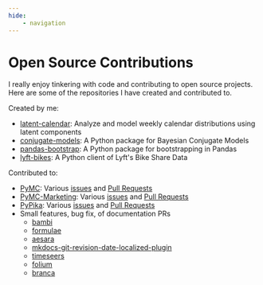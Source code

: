 ```yaml
---
hide: 
    - navigation
---
```

# Open Source Contributions

I really enjoy tinkering with code and contributing to open source projects. Here are some of the repositories I have created and contributed to.

Created by me:  

- [latent-calendar](https://wd60622.github.io/latent-calendar/): Analyze and model weekly calendar distributions using latent components
- [conjugate-models](https://wd60622.github.io/conjugate/): A Python package for Bayesian Conjugate Models
- [pandas-bootstrap](https://wd60622.github.io/pandas-bootstrap/): A Python package for bootstrapping in Pandas
- [lyft-bikes](https://wd60622.github.io/lyft-bikes/): A Python client of Lyft's Bike Share Data

Contributed to:

- [PyMC](https://github.com/pymc-devs/pymc): Various [issues](https://github.com/pymc-devs/pymc/issues?q=is%3Aissue+author%3Awd60622) and [Pull Requests](https://github.com/pymc-devs/pymc/pulls?q=is%3Apr+author%3Awd60622)
- [PyMC-Marketing](https://github.com/pymc-labs/pymc-marketing): Various [issues](https://github.com/pymc-labs/pymc-marketing/issues?q=is%3Aissue+author%3Awd60622) and [Pull Requests](https://github.com/pymc-labs/pymc-marketing/pulls?q=is%3Apr+author%3Awd60622)
- [PyPika](https://github.com/kayak/pypika/): Various [issues](https://github.com/kayak/pypika/issues?q=is%3Aissue+author%3Awd60622+) and [Pull Requests](https://github.com/kayak/pypika/pulls?q=is%3Apr+author%3Awd60622)
-  Small features, bug fix, of documentation PRs 
    - [bambi](https://github.com/bambinos/bambi/pulls?q=is%3Apr+author%3Awd60622+)
    - [formulae](https://github.com/bambinos/formulae/pulls?q=is%3Apr+author%3Awd60622+)
    - [aesara](https://github.com/aesara-devs/aesara/pulls?q=is%3Apr+author%3Awd60622+)
    - [mkdocs-git-revision-date-localized-plugin](https://github.com/timvink/mkdocs-git-revision-date-localized-plugin/pulls?q=is%3Apr+author%3Awd60622)
    - [timeseers](https://github.com/MBrouns/timeseers/pulls?q=is%3Apr+author%3Awd60622+)
    - [folium](https://github.com/python-visualization/folium/pulls?q=is%3Apr+author%3Awd60622)
    - [branca](https://github.com/python-visualization/branca/pulls?q=is%3Apr+author%3Awd60622)
